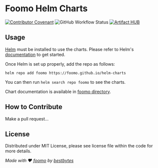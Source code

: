 # Foomo Helm Charts

[![Contributor Covenant](https://img.shields.io/badge/Contributor%20Covenant-2.1-4baaaa.svg)](code_of_conduct.md)
![GitHub Workflow Status](https://img.shields.io/github/actions/workflow/status/foomo/helm-charts/main.yml?style=flat-square&branch=main)
[![Artifact HUB](https://img.shields.io/endpoint?url=https://artifacthub.io/badge/repository/foomo)](https://artifacthub.io/packages/search?repo=foomo)

## Usage

[Helm](https://helm.sh) must be installed to use the charts.
Please refer to Helm's [documentation](https://helm.sh/docs/) to get started.

Once Helm is set up properly, add the repo as follows:

```console
helm repo add foomo https://foomo.github.io/helm-charts
```

You can then run `helm search repo foomo` to see the charts.

<!-- Keep full URL links to repo files because this README syncs from main to gh-pages.  -->
Chart documentation is available in [foomo directory](https://github.com/foomo/helm-charts/blob/main/charts/foomo/README.md).

## How to Contribute

Make a pull request...

## License

Distributed under MIT License, please see license file within the code for more details.

_Made with ♥ [foomo](https://www.foomo.org) by [bestbytes](https://www.bestbytes.com)_
